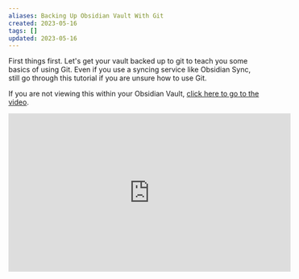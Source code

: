 ```yaml
---
aliases: Backing Up Obsidian Vault With Git
created: 2023-05-16
tags: []
updated: 2023-05-16
---
```


First things first. Let's get your vault backed up to git to teach you some basics of using Git. Even if you use a syncing service like Obsidian Sync, still go through this tutorial if you are unsure how to use Git.

If you are not viewing this within your Obsidian Vault, [click here to go to the video](https://www.youtube.com/watch?v=gOdh8wdbxm4).

<iframe width="560" height="315" src="https://www.youtube-nocookie.com/embed/gOdh8wdbxm4" title="YouTube video player" frameborder="0" allow="accelerometer; autoplay; clipboard-write; encrypted-media; gyroscope; picture-in-picture; web-share" allowfullscreen></iframe>
